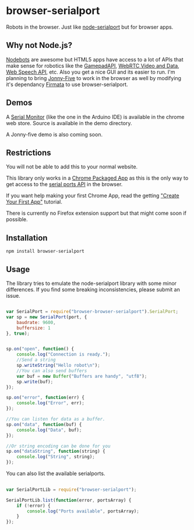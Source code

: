 
# browser-serialport

Robots in the browser. Just like [node-serialport](https://npmjs.org/package/serialport) but for browser apps. 


## Why not Node.js?

[Nodebots](http://nodebots.io/) are awesome but HTML5 apps have access to a lot of APIs that make sense for robotics like the [GamepadAPI](http://www.html5rocks.com/en/tutorials/doodles/gamepad/), [WebRTC Video and Data](http://www.webrtc.org/), [Web Speech API](http://www.google.com/intl/en/chrome/demos/speech.html), etc. Also you get a nice GUI and its easier to run. I'm planning to bring [Jonny-Five](https://github.com/rwaldron/johnny-five) to work in the browser as well by modifying it's dependancy [Firmata](https://github.com/jgautier/firmata) to use browser-serialport.


## Demos

A [Serial Monitor](https://chrome.google.com/webstore/detail/serial-monitor/ohncdkkhephpakbbecnkclhjkmbjnmlo) (like the one in the Arduino IDE) is available in the chrome web store. Source is available in the demo directory.

A Jonny-five demo is also coming soon.


## Restrictions

You will not be able to add this to your normal website. 

This library only works in a [Chrome Packaged App](http://developer.chrome.com/apps/about_apps.html) as this is the only way to get access to the [serial ports API](http://developer.chrome.com/apps/serial.html) in the browser.

If you want help making your first Chrome App, read the getting ["Create Your First App"](http://developer.chrome.com/apps/first_app.html) tutorial.

There is currently no Firefox extension support but that might come soon if possible.

## Installation

```
npm install browser-serialport
```

## Usage

The library tries to emulate the node-serialport library with some minor differences. If you find some breaking inconsistencies, please submit an issue. 

```js

var SerialPort = require("browser-browser-serialport").SerialPort;
var sp = new SerialPort(port, {
    baudrate: 9600,
    buffersize: 1
}, true);


sp.on("open", function() {
	console.log("Connection is ready.");
	//Send a string
	sp.writeString("Hello robot\n");
	//You can also send buffers
	var buf = new Buffer("Buffers are handy", "utf8");
	sp.write(buf);
});

sp.on("error", function(err) {
	console.log("Error", err);
});

//You can listen for data as a buffer.
sp.on("data", function(buf) {
	console.log("Data", buf);
});	

//Or string encoding can be done for you
sp.on("dataString", function(string) {
	console.log("String", string);
});	


```

You can also list the available serialports.

```js
	
var SerialPortLib = require("browser-serialport");

SerialPortLib.list(function(error, portsArray) {
	if (!error) {
		console.log("Ports available", portsArray);
	}
});

```

